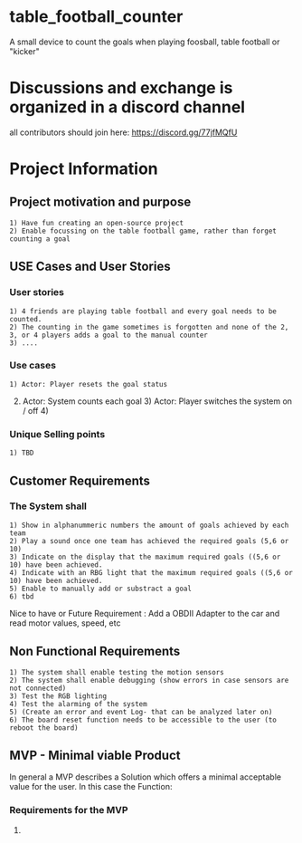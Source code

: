 # table_football_counter
A small device to count the goals when playing foosball, table football or "kicker"


# Discussions and exchange is organized in a discord channel
all contributors should join here: https://discord.gg/77jfMQfU


# Project Information

## Project motivation and purpose 
	1) Have fun creating an open-source project 
	2) Enable focussing on the table football game, rather than forget counting a goal
	

## USE Cases and User Stories

### User stories
	1) 4 friends are playing table football and every goal needs to be counted.
	2) The counting in the game sometimes is forgotten and none of the 2, 3, or 4 players adds a goal to the manual counter
	3) ....

### Use cases
	1) Actor: Player resets the goal status
  2) Actor: System counts each goal 
	3) Actor: Player switches the system on / off
	4) 
	
### Unique Selling points
	1) TBD 
  
## Customer Requirements
### The System shall
	1) Show in alphanummeric numbers the amount of goals achieved by each team
	2) Play a sound once one team has achieved the required goals (5,6 or 10)
	3) Indicate on the display that the maximum required goals ((5,6 or 10) have been achieved.
  	4) Indicate with an RBG light that the maximum required goals ((5,6 or 10) have been achieved.
	5) Enable to manually add or substract a goal
	6) tbd
	
	

Nice to have or Future Requirement : Add a OBDII Adapter to the car and read motor values, speed, etc

## Non Functional Requirements
	1) The system shall enable testing the motion sensors
	2) The system shall enable debugging (show errors in case sensors are not connected)
	3) Test the RGB lighting
	4) Test the alarming of the system
	5) (Create an error and event Log- that can be analyzed later on)
	6) The board reset function needs to be accessible to the user (to reboot the board)
	
	
	



## MVP - Minimal viable Product
In general a MVP describes a Solution which offers a minimal acceptable value for the user. In this case the Function: 

### Requirements for the MVP
1)
